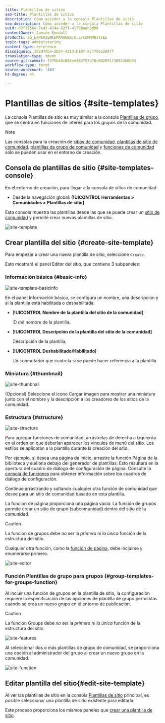```yaml
---
title: Plantillas de sitios
seo-title: Plantillas de sitios
description: Cómo acceder a la consola Plantillas de sitio
seo-description: Cómo acceder a la consola Plantillas de sitio
uuid: d2f7556e-7e43-424e-82f1-41790aeb2d98
contentOwner: Janice Kendall
products: SG_EXPERIENCEMANAGER/6.5/COMMUNITIES
topic-tags: administering
content-type: reference
discoiquuid: 202d7dba-2b34-431d-b10f-87775632807f
translation-type: tm+mt
source-git-commit: f375b40c084ee363757b78c602091f38524b8b03
workflow-type: tm+mt
source-wordcount: '463'
ht-degree: 4%

---
```



# Plantillas de sitios {#site-templates}

La consola Plantillas de sitio es muy similar a la consola [Plantillas de grupo](tools-groups.md), que se centra en funciones de interés para los grupos de la comunidad.

>[!NOTE]
>
>Las consolas para la creación de [sitios de comunidad](sites-console.md), [plantillas de sitio de comunidad](sites.md), [plantillas de grupo de comunidad](tools-groups.md) y [funciones de comunidad](functions.md) sólo se pueden usar en el entorno de creación.

## Consola de plantillas de sitio {#site-templates-console}

En el entorno de creación, para llegar a la consola de sitios de comunidad:

* Desde la navegación global: **[!UICONTROL Herramientas > Comunidades > Plantillas de sitio]**

Esta consola muestra las plantillas desde las que se puede crear un [sitio de comunidad](sites-console.md) y permite crear nuevas plantillas de sitio.

![site-template](assets/site-template.png)

## Crear plantilla del sitio {#create-site-template}

Para empezar a crear una nueva plantilla de sitio, seleccione `Create`.

Esto mostrará el panel Editor del sitio, que contiene 3 subpaneles:

### Información básica {#basic-info}

![site-template-basicinfo](assets/site-template-basicinfo.png)

En el panel Información básica, se configura un nombre, una descripción y si la plantilla está habilitada o deshabilitada:

* **[!UICONTROL Nombre de la plantilla del sitio de la comunidad]**

   ID del nombre de la plantilla.

* **[!UICONTROL Descripción de la plantilla del sitio de la comunidad]**

   Descripción de la plantilla.

* **[!UICONTROL Deshabilitado/Habilitado]**

   Un conmutador que controla si se puede hacer referencia a la plantilla.

### Miniatura    {#thumbnail}

![site-thumbnail](assets/site-thumbnail.png)

(Opcional) Seleccione el icono Cargar imagen para mostrar una miniatura junto con el nombre y la descripción a los creadores de los sitios de la comunidad.

### Estructura {#structure}

![site-structure](assets/site-structure.png)

Para agregar funciones de comunidad, arrástrelas de derecha a izquierda en el orden en que deberían aparecer los vínculos de menú del sitio. Los estilos se aplicarán a la plantilla durante la creación del sitio.

Por ejemplo, si desea una página de inicio, arrastre la función Página de la biblioteca y suéltela debajo del generador de plantillas. Esto resultará en la apertura del cuadro de diálogo de configuración de página. Consulte la [consola de funciones](functions.md) para obtener información sobre los cuadros de diálogo de configuración.

Continúe arrastrando y soltando cualquier otra función de comunidad que desee para un sitio de comunidad basado en esta plantilla.

La función de página proporciona una página vacía. La función de grupos permite crear un sitio de grupo (subcomunidad) dentro del sitio de la comunidad.

>[!CAUTION]
>
>La función de grupos debe *no* ser la *primera ni la única* función de la estructura del sitio.
>
>Cualquier otra función, como la [función de página](functions.md#page-function), debe incluirse y enumerarse primero.

![site-editor](assets/site-editor.png)

### Función Plantillas de grupo para grupos {#group-templates-for-groups-function}

Al incluir una función de grupos en la plantilla de sitio, la configuración requiere la especificación de las opciones de plantilla de grupo permitidas cuando se crea un nuevo grupo en el entorno de publicación.

>[!CAUTION]
>
>La función Groups debe *no* ser la *primera ni la única* función de la estructura del sitio.

![site-features](assets/site-functions.png)

Al seleccionar dos o más plantillas de grupo de comunidad, se proporciona una opción al administrador del grupo al crear un nuevo grupo en la comunidad.

![site-function](assets/site-functions1.png)

## Editar plantilla del sitio{#edit-site-template}

Al ver las plantillas de sitio en la consola [Plantillas de sitio](#site-templates-console) principal, es posible seleccionar una plantilla de sitio existente para editarla.

Este proceso proporciona los mismos paneles que [crear una plantilla de sitio](#create-site-template).
